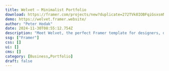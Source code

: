 ```yaml
---
title: Welvet — Minimalist Portfolio
download: https://framer.com/projects/new?duplicate=272TVk8IOBFqiGsxsmN3&via=hodak&duplicateType=siteTemplate
demo: https://welvet.framer.website/
author: "Peter Hodak"
date: 2024-11-30T08:55:12.754Z
description: "Meet Welvet, the perfect Framer template for designers, developers, freelancers, and artists. With its sleek, minimalist design, Welvet offers a stylish canvas to effortlessly showcase your creativity online."
ssg: ["Framer"]
css: []
ui: []
cms: []
category: [Business,Portfolio]
draft: false
---
```

